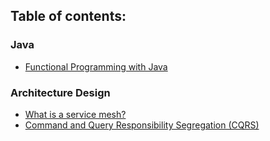 ## Table of contents:

### Java
- [Functional Programming with Java](https://github.com/janvmusic/2020-learning/blob/master/articles/funtional-programming-java.md)

### Architecture Design
- [What is a service mesh?](https://github.com/janvmusic/2020-learning/blob/master/articles/service-mesh.md)
- [Command and Query Responsibility Segregation (CQRS)](https://github.com/janvmusic/2020-learning/blob/master/articles/cqrs-pattern.md)
